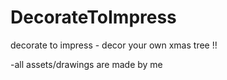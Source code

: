 # DecorateToImpress
decorate to impress - decor your own xmas tree !!

-all assets/drawings are made by me

